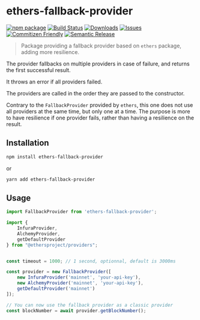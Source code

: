 # ethers-fallback-provider
[![npm package][npm-img]][npm-url]
[![Build Status][build-img]][build-url]
[![Downloads][downloads-img]][downloads-url]
[![Issues][issues-img]][issues-url]
[![Commitizen Friendly][commitizen-img]][commitizen-url]
[![Semantic Release][semantic-release-img]][semantic-release-url]

> Package providing a fallback provider based on `ethers` package, adding more resilience.

The provider fallbacks on multiple providers in case of failure, and returns the first successful result.

It throws an error if all providers failed.

The providers are called in the order they are passed to the constructor.

Contrary to the `FallbackProvider` provided by `ethers`, this one does not use all providers at the same time, but only one at a time.
The purpose is more to have resilience if one provider fails, rather than having a resilience on the result.

## Installation
```bash
npm install ethers-fallback-provider
```
or
```bash
yarn add ethers-fallback-provider
```

## Usage

```typescript
import FallbackProvider from 'ethers-fallback-provider';

import { 
    InfuraProvider, 
    AlchemyProvider, 
    getDefaultProvider 
} from "@ethersproject/providers";


const timeout = 1000; // 1 second, optionnal, default is 3000ms

const provider = new FallbackProvider([
    new InfuraProvider('mainnet', 'your-api-key'),
    new AlchemyProvider('mainnet', 'your-api-key'),
    getDefaultProvider('mainnet')
]);

// You can now use the fallback provider as a classic provider
const blockNumber = await provider.getBlockNumber();

```


[build-img]: https://github.com/morpho-labs/ethers-fallback-provider/actions/workflows/ci.yml/badge.svg?branch=main
[build-url]: https://github.com/morpho-labs/ethers-fallback-provider/actions/workflows/ci.yml
[downloads-img]: https://img.shields.io/npm/dt/ethers-multicall-provider
[downloads-url]: https://www.npmtrends.com/ethers-multicall-provider
[npm-img]: https://img.shields.io/npm/v/ethers-multicall-provider
[npm-url]: https://www.npmjs.com/package/ethers-multicall-provider
[issues-img]: https://img.shields.io/github/issues/morpho-labs/ethers-fallback-provider
[issues-url]: https://github.com/morpho-labs/ethers-fallback-provider/issues
[codecov-img]: https://codecov.io/gh/morpho-labs/ethers-fallback-provider/branch/main/graph/badge.svg
[codecov-url]: https://codecov.io/gh/morpho-labs/ethers-fallback-provider
[semantic-release-img]: https://img.shields.io/badge/%20%20%F0%9F%93%A6%F0%9F%9A%80-semantic--release-e10079.svg
[semantic-release-url]: https://github.com/semantic-release/semantic-release
[commitizen-img]: https://img.shields.io/badge/commitizen-friendly-brightgreen.svg
[commitizen-url]: http://commitizen.github.io/cz-cli/
